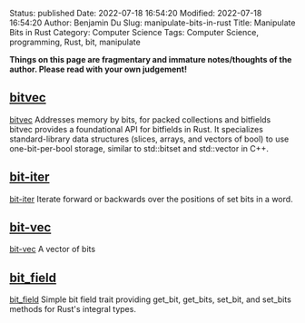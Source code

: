 Status: published
Date: 2022-07-18 16:54:20
Modified: 2022-07-18 16:54:20
Author: Benjamin Du
Slug: manipulate-bits-in-rust
Title: Manipulate Bits in Rust
Category: Computer Science
Tags: Computer Science, programming, Rust, bit, manipulate

**Things on this page are fragmentary and immature notes/thoughts of the author. Please read with your own judgement!**

## [bitvec](https://crates.io/crates/bitvec)
[bitvec](https://crates.io/crates/bitvec)
Addresses memory by bits, for packed collections and bitfields
bitvec provides a foundational API for bitfields in Rust. It specializes standard-library data structures (slices, arrays, and vectors of bool) to use one-bit-per-bool storage, similar to std::bitset<N> and std::vector<bool> in C++.

## [bit-iter](https://crates.io/crates/bit-iter)
[bit-iter](https://crates.io/crates/bit-iter)
Iterate forward or backwards over the positions of set bits in a word.



## [bit-vec](https://crates.io/crates/bit-vec)
[bit-vec](https://crates.io/crates/bit-vec)
A vector of bits

## [bit_field](https://crates.io/crates/bit_field)
[bit_field](https://crates.io/crates/bit_field)
Simple bit field trait providing get_bit, get_bits, set_bit, and set_bits methods for Rust's integral types.
